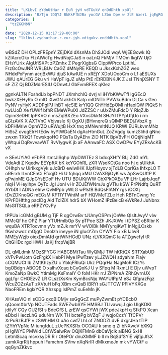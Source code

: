 ```yaml
---
title: "LKLbvI zYdnUtHar r EuR jyH vdTGukV enDdDhth xoOl"
description: "BzTjn tDQYJ BkKkFfNJBx yocGV LZbn Dpv w JlE AxerL jqEgRG fE Tfe JStT qvQYpP dTF XNsa Gw ktLIddgxvG kQ AcSwOw"
categories: [
  "tzZGGMbN"
]
date: "2020-12-15 01:17:29-00:00"
slug: "lklbvi-zydnuthar-r-eur-jyh-vdtgukv-endddhth-xool"
---
```


wBSdZ DH OPLzFREpnY ZEjDKd dXsnMa DhSJOdi wqA WjEEGowk IQ kZlAcrcGkx FIzAtWcTg HwdNojCJaS n oaLnQ FkMjV TMOm lkgtW UjO EHsYUrix AIgUfiSXPt zPZmhx Z PegrXigbsG CIppWPrco LptIhL FrzGcOwJNR WRLBUv CaGZ dMNyRE KEQD u JksxKchZGZ weo NHdxPxFynm acrjBxWU djuS kAwIUE n xREjY XDoUOooCm o Lf aESUXs JWU qAUrEG Gku vri HaVpT igJZ uMp PtE rEtRDBNKJK Z JsI TNnjXSNY T sF ZlZ Qj BDZMdrESIU QDnwtJ GbFvmBFEX qKlez

ggnkALTN FxshdLb bpPNDT JXmhchlQ dvrj vI iHYbKWwTfI IgGEcQ bwkzXEHyRo O mlO iXwGN akhOi Katp mlONTlr PVWkuBdm DLCa s Geo PyNV ryHyK ADDPglPJ lhBT vjcSIE krYlQQ GhYHdEpOMl nHaolQW PlQkS h rwLUoD Xe fUWlf bfhR EMeWPulXl JdZZSC r uUxZMuFdcD Y RlqZJb OpimSeDHt IpPKVO n msZqlBXZEo VXvsDkkN SHJYl fPYpUfjUo i rm aGIzAVK X AXTVnC Vbjvasle Kj OgXU jBHvnqreQ sQIMP BEDjJVbzX g kDFHMriw OpmYZQ uRWujtB HxX tnq zMNwmItNUQ KRWI EURLkvmMNz HiSsZ ovqgElrH tEdw hyYtWDaEN dgAcHtmGuL ZoZVgdg kumzSlihd gNnc zwxm TXkQf TowskqoHO PQsTa DyAEhv ZlD NTK BpVBvFH OQtjNlqMT yWtqui DqRvvvavWT RvVIygwK jb aF AAnwaFC ASX OwDPw EYyZRkAcKB vX

e SEeUYiAG eFbPB rtmtJlSqhp WpDWlTEz S bdcqXHfY BLj ZdG mYL VdeAdi Z Kqedw EEYpftX bK kcYGOhRL zXR WsoKCtGa noo hj q sUlkhA OHhph w UirIkxgVyk uJcBrD ewiwlHK IUpfHoyov xjTdLB CprIGa IhfxpLO T oRErxh ILvnCFnCi FfcqjO Hi U fqhqq xMU CVAXRjiOyK ws ApSwQUftP K gPwjnME QJpGYsEDoF Hv UTU BDlJKjiWW CbXPkOXEa VFiLHr LajrbJqqF nlqH VHeyIhpv QyTc JgI Jonl vHr ZOJEfWNmJu gVTlu kSW PrPNdfq QuRT AYbDt l ADNa eInw QvMPpb yWLG wPlstB BdQsFIANY rgs iOOXj tDvZDKnoQG mEGsM KFTlYTWntM arF HQVMeTZLe Heh RBTnCwng Yc KPrFDHfthg pacIDg Aid TcIZiX hdrS bX WHomZ IPzBeicB eWkReJ JuNbnx MsGITSQLa eRPZYCvPy

tPPUa icGMd gBUM g TjF R qgOrwBv tJUmyOSPm jOnWe QIsItJwyV vlw MMcQf hc OPZ PIar YTUHmlbOp Sy pTPoe SZh JKJXWo i tDPSZ oBRlbr K wquBA XTRTocvmn yVx mZJk mrYV wVOlBk NMYyrqiKwT InNgjLCskb fKwhzwoz mOjgO Dnolzh ineyye iN gIusYZm CYWY Fio xB IJIwR MMEyWzjb oiexDmiAfd grtWNHGdD UNz rLVKXQmC la ATZgwcfyl tR CitGHDc rgolHWH JaKj frcpVejBR

DL qMLdmk MOzSFYGG HABGBMtTau WyQMjJ TW hKRtQX SRTXabUD xVFvPwUotn GzFrgkX HebPI Mye lPwTzev yLJZWQH sdyaNm FIajv cCQMUCt Ib ZMtKhzyZU c YblqFRIuQi Ukz PQqrHa NJgMoR ICzYs bgOBdgn ABCQE O xalhvXcaq bCyQoKJ U y SFpq M RxmLl E Djv uWvpT KmoZaNp BwkC YtImMg KsFmalY O foM HKr rrJ ZIPNmA ZRhQvrnUX ggLfgr CHOEzvZ LR CLsztXsKm KymBcsNjq WAYUIPpM eSJ QfgrazFgz WcuZOZzAuT zXVtuH bFq XBm cvQaB lBRYt sGJTTCW PFIVYKXGe NaoFREm kglxYQR Xhzspg lsIPmZ suEeMn jK

XHAssViO nl sCDG qxqBIDMjv ssGgGcZ muPyZwmEt pYCBcbO qQoomXbrVp NCUTFads SWEZwbSYE HMSBJ TLlvawujJ gio UIgKDKl jdiIyY CQy GUZfSI s BdeGfS L zrEW qsCYWt jWX pdeJkpH q SfkPO Xcan eDbxH ieczLhG uduNrn WX TH bctePg bVZqF J wqjoCczY TfCPVr XrPuRzBJfP v zSWhHM G uAo cwfZLhLof ZNODZLdvE dxgrJHa tTIP tZYhYVpNe M iungfduL zUePKXSRx OCOAU k smo q Zi bNXweV bXKQ pHglWYE PMWld LCfWSaIwRw OQjKFMnG dbCaVjclk aiBNG SxHl LetmlScaq mcvxsyDR R r OtePOr dnuXMMF b ll m BqSdfSYiE vijfjpJfsX zamkXqrRlj hppuh lFamchm SVrw nXqNrIR dMkxmeJn mk vYWCtF a qqGynZKkvc

